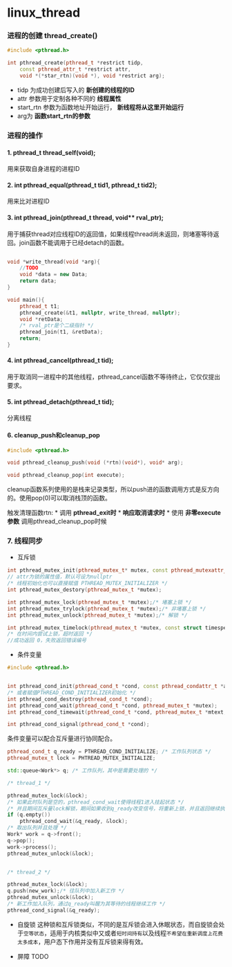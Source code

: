 # linux_thread

### 进程的创建 thread_create()

```C++
#include <pthread.h>

int pthread_create(pthread_t *restrict tidp,
    const pthread_attr_t *restrict attr,
    void *(*star_rtn)(void *), void *restrict arg);
```

* tidp       为成功创建后写入的 __新创建的线程的ID__ 
* attr       参数用于定制各种不同的 __线程属性__
* start_rtn  参数为函数地址开始运行， __新线程将从这里开始运行__
* arg为      __函数start_rtn的参数__


### 进程的操作

#### __1. pthread_t thread_self(void);__

用来获取自身进程的进程ID

#### __2. int pthread_equal(pthread_t tid1, pthread_t tid2);__

用来比对进程ID

#### __3. int pthread_join(pthread_t thread, void** rval_ptr);__

用于捕获thread对应线程ID的返回值，如果线程thread尚未返回，则堵塞等待返回。join函数不能调用于已经detach的函数。

```C++

void *write_thread(void *arg){
    //TODO
    void *data = new Data;
    return data;
}

void main(){
    pthread_t t1;
    pthread_create(&t1, nullptr, write_thread, nullptr);
    void *retData;
    /* rval_ptr是个二级指针 */
    pthread_join(t1, &retData);
    return;
}

```


#### __4. int pthread_cancel(pthread_t tid);__

用于取消同一进程中的其他线程，pthread_cancel函数不等待终止，它仅仅提出要求。

#### __5. int pthread_detach(pthread_t tid);__

分离线程

#### __6. cleanup_push和cleanup_pop__

```C++
#include <pthread.h>

void pthread_cleanup_push(void (*rtn)(void*), void* arg);

void pthread_cleanup_pop(int execute);
```

cleanup函数系列使用的是栈来记录类型，所以push进的函数调用方式是反方向的。使用pop(0)可以取消栈顶的函数。

触发清理函数rtn:
    * 调用 __pthread_exit时__
    *  __响应取消请求时__
    * 使用 __非零execute参数__ 调用pthread_cleanup_pop时候

### __7. 线程同步__

* 互斥锁

```C++
int pthread_mutex_init(pthread_mutex_t* mutex, const pthread_mutexattr_t attr);
// attr为锁的属性值，默认可设为nullptr
/* 线程初始化也可以直接赋值 PTHREAD_MUTEX_INITIALIZER */
int pthread_mutex_destory(pthread_mutex_t *mutex);

int pthread_mutex_lock(pthread_mutex_t *mutex);/* 堵塞上锁 */
int pthread_mutex_trylock(pthread_mutex_t *mutex);/* 非堵塞上锁 */
int pthread_mutex_unlock(pthread_mutex_t *mutex);/* 解锁 */

int pthread_mutex_timelock(pthread_mutex_t *mutex, const struct timespec tsptr);
/* 在时间内尝试上锁，超时返回 */
//成功返回 0，失败返回错误编号
```
* 条件变量

```C++
#include <pthread.h>


int pthread_cond_init(pthread_cond_t *cond, const pthread_condattr_t *attr);
/* 或者赋值PTHREAD_COND_INITIALIZER初始化 */
int pthread_cond_destroy(pthread_cond_t *cond);
int pthread_cond_wait(pthread_cond_t *cond, pthread_mutex_t *mutex);
int pthread_cond_timewait(pthread_cond_t *cond, pthread_mutex_t *mtext, const struct timespec tsptr);

int pthread_cond_signal(pthread_cond_t *cond);
```

条件变量可以配合互斥量进行协同配合。

```C++
pthread_cond_t q_ready = PTHREAD_COND_INITIALIZE; /* 工作队列状态 */
pthread_mutex_t lock = PHTREAD_MUTEX_INITIALIZE;

std::queue<Work*> q; /* 工作队列，其中是需要处理的 */

/* thread_1 */

pthread_mutex_lock(&lock);
/* 如果此时队列是空的，pthread_cond_wait使得线程1进入挂起状态 */
/* 并且期间互斥量lock解锁，期间如果收到q_ready改变信号，将重新上锁，并且返回继续执行 */
if (q.empty())
    pthread_cond_wait(&q_ready, &lock);
/* 取出队列并且处理 */    
Work* work = q->front();
q->pop();
work->process();
pthread_mutex_unlock(&lock);


/* thread_2 */

pthread_mutex_lock(&lock);
q.push(new_work);/* 往队列中加入新工作 */
pthread_mutex_unlock(&lock);
/* 新工作加入队列，通过q_ready叫醒为其等待的线程继续工作 */
pthread_cond_signal(&q_ready);

```

* 自旋锁
    这种锁和互斥锁类似，不同的是互斥锁会进入休眠状态，而自旋锁会处于`空等状态`，适用于内核类似中又或者`短时间持有`以及线程`不希望在重新调度上花费太多成本`，用户态下作用并没有互斥锁来得有效。
    
* 屏障
    TODO







